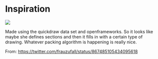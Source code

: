 # Inspiration

![](https://db-feed.s3.amazonaws.com/legacy/DAnsqSQXkAIf25-.jpg)

Made using the quickdraw data set and openframeworks. So it looks like maybe she defines sections and then it fills in with a certain type of drawing. Whatever packing algorithm is happening is really nice.

From: https://twitter.com/frauzufall/status/867485105434095618